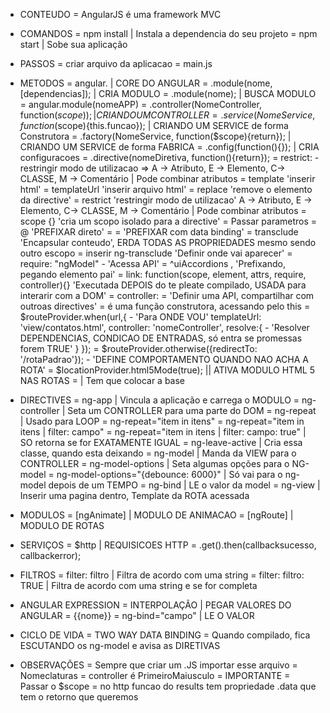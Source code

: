 * CONTEUDO
  = AngularJS é uma framework MVC

* COMANDOS
  = npm install | Instala a dependencia do seu projeto
  = npm start   | Sobe sua aplicação

* PASSOS
  = criar arquivo da aplicacao
    = main.js

* METODOS
  = angular. | CORE DO ANGULAR
    = .module(nome, [dependencias]);  | CRIA MODULO
    = .module(nome);                  | BUSCA MODULO
  = angular.module(nomeAPP)
    = .controller(NomeController, function($scope){});      | CRIANDO UM CONTROLLER
    = .service(NomeService, function($scope){this.funcao}); | CRIANDO UM SERVICE de forma Construtora
    = .factory(NomeService, function($scope){return});            | CRIANDO UM SERVICE de forma FABRICA
    = .config(function(){}); | CRIA configuracoes
    = .directive(nomeDiretiva, function(){return});
      = restrict: - restringir modo de utilizacao => A -> Atributo, E -> Elemento, C-> CLASSE, M -> Comentário | Pode combinar atributos
      = template 'inserir html'
			= templateUrl 'inserir arquivo html'
			= replace 'remove o elemento da directive'
			= restrict 'restringir modo de utilizacao' A -> Atributo, E -> Elemento, C-> CLASSE, M -> Comentário | Pode combinar atributos
			= scope {} 'cria um scopo isolado para a directive'
				= Passar parametros
					= @ 'PREFIXAR direto'
					= = 'PREFIXAR com data binding'
			= transclude 'Encapsular conteudo', ERDA TODAS AS PROPRIEDADES mesmo sendo outro escopo
				= inserir ng-transclude 'Definir onde vai aparecer'
			= require: "ngModel" - 'Acessa API'
				= ^uiAccordions , 'Prefixando, pegando elemento pai'
			= link: function(scope, element, attrs, require, controller){} 'Executada DEPOIS do te pleate compilado, USADA para interarir com a DOM'
			= controller: = 'Definir uma API, compartilhar com outroas directives'
				= é uma função construtora, acessando pelo this
    = $routeProvider.when(url,{  - 'Para ONDE VOU'
  			templateUrl: 'view/contatos.html',
  			controller: 'nomeController',
  			resolve:{ - 'Resolver DEPENDENCIAS, CONDICAO DE ENTRADAS, só entra se promessas forem TRUE'
    				}
    			});
		= $routeProvider.otherwise({redirectTo: '/rotaPadrao'});  - 'DEFINE COMPORTAMENTO QUANDO NAO ACHA A ROTA'
    = $locationProvider.html5Mode(true); || ATIVA MODULO HTML 5 NAS ROTAS
      = <base href="/"> | Tem que colocar a base

* DIRECTIVES
  = ng-app          | Vincula a aplicação e carrega o MODULO
  = ng-controller   | Seta um CONTROLLER para uma parte do DOM
  = ng-repeat       | Usado para LOOP
    = ng-repeat="item in itens"
    = ng-repeat="item in itens | filter: campo"
    = ng-repeat="item in itens | filter: campo: true" | SO retorna se for EXATAMENTE IGUAL
      = ng-leave-active | Cria essa classe, quando esta deixando
  = ng-model        | Manda da VIEW para o CONTROLLER
  = ng-model-options | Seta algumas opções para o NG-model
    = ng-model-options="{debounce: 6000}" | Só vai para o ng-model depois de um TEMPO
  = ng-bind | LE o valor da model
  = ng-view | Inserir uma pagina dentro, Template da ROTA acessada

* MODULOS
  = [ngAnimate] | MODULO DE ANIMACAO
  = [ngRoute]   | MODULO DE ROTAS

* SERVIÇOS
  = $http           | REQUISICOES HTTP
    = .get().then(callbacksucesso, callbackerror);

* FILTROS
  = filter: filtro | Filtra de acordo com uma string
  = filter: filtro: TRUE | Filtra de acordo com uma string e se for completa

* ANGULAR EXPRESSION
  = INTERPOLAÇÃO | PEGAR VALORES DO ANGULAR
    = {{nome}}
  = ng-bind="campo" | LE O VALOR

* CICLO DE VIDA
  = TWO WAY DATA BINDING
		= Quando compilado, fica ESCUTANDO os ng-model e avisa as DIRETIVAS

* OBSERVAÇÕES
  = Sempre que criar um .JS importar esse arquivo
  = Nomeclaturas
    = controller é PrimeiroMaiusculo
  = IMPORTANTE
    = Passar o $scope
    = no http funcao do results tem propriedade .data que tem o retorno que queremos
